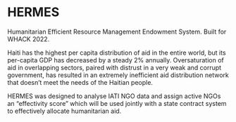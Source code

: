 # HERMES
Humanitarian Efficient Resource Management Endowment System. Built for WHACK 2022.

Haiti has the highest per capita distribution of aid in the entire world, but its per-capita GDP has decreased by a steady 2% annually. Oversaturation of aid in overlapping sectors, paired with distrust in a very weak and corrupt government, has resulted in an extremely inefficient aid distribution network that doesn’t meet the needs of the Haitian people.

HERMES was designed to analyse IATI NGO data and assign active NGOs an “effectivity score” which will be used jointly with a state contract system to effectively allocate humanitarian aid.

